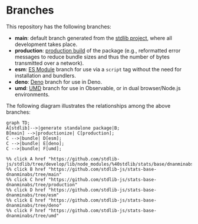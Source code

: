 <!--

@license Apache-2.0

Copyright (c) 2022 The Stdlib Authors.

Licensed under the Apache License, Version 2.0 (the "License");
you may not use this file except in compliance with the License.
You may obtain a copy of the License at

    http://www.apache.org/licenses/LICENSE-2.0

Unless required by applicable law or agreed to in writing, software
distributed under the License is distributed on an "AS IS" BASIS,
WITHOUT WARRANTIES OR CONDITIONS OF ANY KIND, either express or implied.
See the License for the specific language governing permissions and
limitations under the License.

-->

# Branches

This repository has the following branches:

-   **main**: default branch generated from the [stdlib project][stdlib-url], where all development takes place.
-   **production**: [production build][production-url] of the package (e.g., reformatted error messages to reduce bundle sizes and thus the number of bytes transmitted over a network).
-   **esm**: [ES Module][esm-url] branch for use via a `script` tag without the need for installation and bundlers.
-   **deno**: [Deno][deno-url] branch for use in Deno.
-   **umd**: [UMD][umd-url] branch for use in Observable, or in dual browser/Node.js environments.

The following diagram illustrates the relationships among the above branches:

```mermaid
graph TD;
A[stdlib]-->|generate standalone package|B;
B[main] -->|productionize| C[production];
C -->|bundle| D[esm];
C -->|bundle| E[deno];
C -->|bundle| F[umd];

%% click A href "https://github.com/stdlib-js/stdlib/tree/develop/lib/node_modules/%40stdlib/stats/base/dnanminabs"
%% click B href "https://github.com/stdlib-js/stats-base-dnanminabs/tree/main"
%% click C href "https://github.com/stdlib-js/stats-base-dnanminabs/tree/production"
%% click D href "https://github.com/stdlib-js/stats-base-dnanminabs/tree/esm"
%% click E href "https://github.com/stdlib-js/stats-base-dnanminabs/tree/deno"
%% click F href "https://github.com/stdlib-js/stats-base-dnanminabs/tree/umd"
```

[stdlib-url]: https://github.com/stdlib-js/stdlib/tree/develop/lib/node_modules/%40stdlib/stats/base/dnanminabs
[production-url]: https://github.com/stdlib-js/stats-base-dnanminabs/tree/production
[deno-url]: https://github.com/stdlib-js/stats-base-dnanminabs/tree/deno
[umd-url]: https://github.com/stdlib-js/stats-base-dnanminabs/tree/umd
[esm-url]: https://github.com/stdlib-js/stats-base-dnanminabs/tree/esm